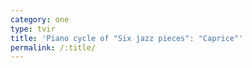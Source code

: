 ```yaml
---
category: one
type: tvir
title: 'Piano cycle of "Six jazz pieces": "Caprice"'
permalink: /:title/
---
```


